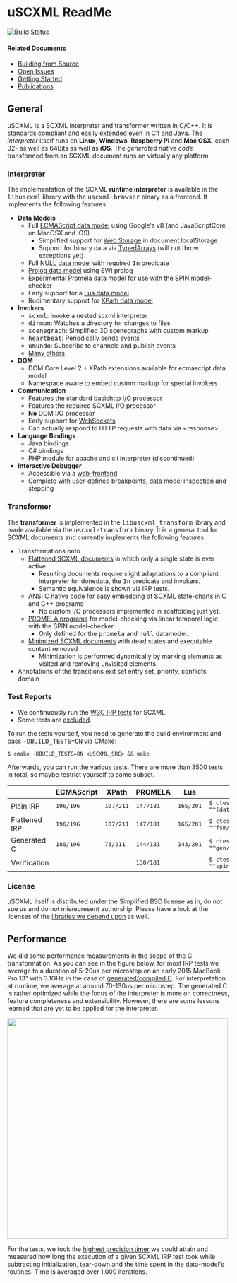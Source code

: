 # uSCXML ReadMe

[![Build Status](https://travis-ci.org/tklab-tud/uscxml.png?branch=master)](https://travis-ci.org/tklab-tud/uscxml)

#### Related Documents

- [Building from Source](docs/BUILDING.md)
- [Open Issues](docs/ISSUES.md)
- [Getting Started](docs/GETTING_STARTED.md)
- [Publications](docs/PUBLICATIONS.md)

## General

uSCXML is a SCXML interpreter and transformer written in C/C++. It is
[standards compliant](#test-reports) and [easily extended](#extending-uscxml)
even in C# and Java. The *interpreter* itself runs on <b>Linux</b>,
<b>Windows</b>, <b>Raspberry Pi</b> and <b>Mac OSX</b>, each 32- as well as
64Bits as well as <b>iOS</b>. The *generated native code* transformed from an
SCXML document runs on virtually any platform.

### Interpreter

The implementation of the SCXML **runtime interpreter** is available in the
<tt>libuscxml</tt> library with the <tt>uscxml-browser</tt> binary as a
frontend. It implements the following features:

* <b>Data Models</b>
    * Full [ECMAScript data model](https://github.com/tklab-tud/uscxml/tree/master/src/uscxml/plugins/datamodel/ecmascript) using Google's v8 (and JavaScriptCore on MacOSX and iOS)
        * Simplified support for [Web Storage](http://www.w3.org/TR/2013/REC-webstorage-20130730/) in document.localStorage
        * Support for binary data via [TypedArrays](https://www.khronos.org/registry/typedarray/specs/latest/) (will not throw exceptions yet)
    * Full [NULL data model](https://github.com/tklab-tud/uscxml/tree/master/src/uscxml/plugins/datamodel/null) with required <tt>In</tt> predicate
    * [Prolog data model](https://github.com/tklab-tud/uscxml/tree/master/src/uscxml/plugins/datamodel/prolog/swi) using SWI prolog
    * Experimental [Promela data model](https://github.com/tklab-tud/uscxml/tree/master/src/uscxml/plugins/datamodel/promela) for use
      with the [SPIN](http://spinroot.com/spin/whatispin.html) model-checker
    * Early support for a [Lua data model](https://github.com/tklab-tud/uscxml/tree/master/src/uscxml/plugins/datamodel/lua)
    * Rudimentary support for [XPath data model](https://github.com/tklab-tud/uscxml/tree/master/src/uscxml/plugins/datamodel/xpath)
* <b>Invokers</b>
    * <tt>scxml</tt>: Invoke a nested scxml interpreter
    * <tt>dirmon</tt>: Watches a directory for changes to files
    * <tt>scenegraph</tt>: Simplified 3D scenegraphs with custom markup
    * <tt>heartbeat</tt>: Periodically sends events
    * <tt>umundo</tt>: Subscribe to channels and publish events
    * [Many others](https://github.com/tklab-tud/uscxml/tree/master/src/uscxml/plugins/invoker)
* <b>DOM</b>
    * DOM Core Level 2 + XPath extensions available for ecmascript data model
    * Namespace aware to embed custom markup for special invokers
* <b>Communication</b>
    * Features the standard basichttp I/O processor
    * Features the required SCXML I/O processor
    * <b>No</b> DOM I/O processor
    * Early support for [WebSockets](http://datatracker.ietf.org/doc/rfc6455/)
    * Can actually respond to HTTP requests with data via &lt;response>
* <b>Language Bindings</b>
    * Java bindings
    * C# bindings
    * PHP module for apache and cli interpreter (discontinued)
* <b>Interactive Debugger</b>
    * Accessible via a [web-frontend](http://htmlpreview.github.io/?https://github.com/tklab-tud/uscxml/blob/master/apps/uscxml-debugger.html)
    * Complete with user-defined breakpoints, data model inspection and stepping

### Transformer

The **transformer** is implemented in the <tt>libuscxml_transform</tt> library and
made available via the <tt>uscxml-transform</tt> binary. It is a general tool
for SCXML documents and currently implements the following features:

* Transformations onto
    * [Flattened SCXML documents](https://github.com/tklab-tud/uscxml/blob/master/src/uscxml/transform/ChartToFlatSCXML.cpp) in which only a single state is ever active 
        * Resulting documents require slight adaptations to a compliant interpreter for donedata, the <tt>In</tt> predicate and invokers.
        * Semantic equivalence is shown via IRP tests.
    * [ANSI C native code](https://github.com/tklab-tud/uscxml/blob/master/src/uscxml/transform/ChartToC.cpp) for easy embedding of SCXML state-charts in C and C++ programs
        * No custom I/O processors implemented in scaffolding just yet.
    * [PROMELA programs](https://github.com/tklab-tud/uscxml/blob/master/src/uscxml/transform/ChartToPromela.cpp) for model-checking via linear temporal logic with the SPIN model-checker.
        * Only defined for the <tt>promela</tt> and <tt>null</tt> datamodel.
    * [Minimized SCXML documents](https://github.com/tklab-tud/uscxml/blob/master/src/uscxml/transform/ChartToMinimalSCXML.cpp) with dead states and executable content removed
        * Minimization is performed dynamically by marking elements as visited and removing unvisited elements.
* Annotations of the transitions exit set entry set, priority, conflicts, domain

### Test Reports

* We continuously run the [W3C IRP tests](http://www.w3.org/Voice/2013/scxml-irp/) for SCXML. 
* Some tests are [excluded](https://github.com/tklab-tud/uscxml/blob/master/test/ctest/CTestCustom.ctest.in).

To run the tests yourself, you need to generate the build environment and pass <tt>-DBUILD_TESTS=ON</tt> via CMake:

    $ cmake -DBUILD_TESTS=ON <USCXML_SRC> && make

Afterwards, you can run the various tests. There are more than 3500 tests in total, 
so maybe restrict yourself to some subset.

|               | ECMAScript       | XPath            | PROMELA          | Lua              | Invoke as        |
|---------------|------------------|------------------|------------------|------------------|------------------|
| Plain IRP     | <tt>196/196</tt> | <tt>107/211</tt> | <tt>147/181</tt> | <tt>165/201</tt> | <tt>$ ctest -L "^[datamodel]/test"</tt> |
| Flattened IRP | <tt>196/196</tt> | <tt>107/211</tt> | <tt>147/181</tt> | <tt>165/201</tt> | <tt>$ ctest -L "^fsm/[datamodel]/test"</tt> |
| Generated C   | <tt>180/196</tt> | <tt>73/211</tt>  | <tt>144/181</tt> | <tt>143/201</tt> | <tt>$ ctest -L "^gen/c/[datamodel]/test"</tt>
| Verification  |                  |                  | <tt>130/181</tt> |                  | <tt>$ ctest -L "^spin/promela/test"</tt>


### License 

uSCXML itself is distributed under the Simplified BSD license as in, do not sue us and do
not misrepresent authorship. Please have a look at the licenses of the [libraries we depend
upon](https://github.com/tklab-tud/uscxml/blob/master/docs/BUILDING.md#build-dependencies) as well.

## Performance

We did some performance measurements in the scope of the C transformation. As
you can see in the figure below, for most IRP tests we average to a duration of
5-20us per microstep on an early 2015 MacBook Pro 13" with 3.1GHz in the case
of [generated/compiled C](https://github.com/tklab-tud/uscxml/blob/master/test/src/test-c-machine.machine.c). For interpretation at runtime, we average at around 70-130us per
microstep. The generated C is rather optimized while the focus of the
interpreter is more on correctness, feature completeness and extensibility.
However, there are some lessons learned that are yet to be applied for the
interpreter.

<img src="https://raw.github.com/tklab-tud/uscxml/master/docs/Performance_Microstep.png" width="500px" />

For the tests, we took the 
[highest precision timer](https://github.com/tklab-tud/uscxml/blob/master/src/uscxml/concurrency/Timer.cpp) 
we could attain and measured how long the execution of a given SCXML IRP test
took while subtracting initialization, tear-down and the time spent in the
data-model's routines. Time is averaged over 1.000 iterations.

